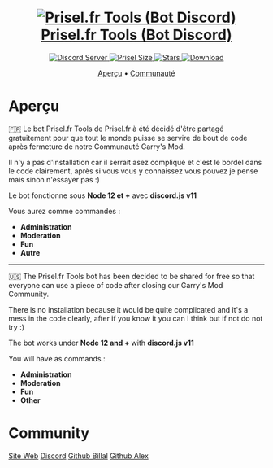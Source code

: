 <h1 align="center">
  <br>
  <a href="https://github.com/Yaguxxx"><img src="https://steamuserimages-a.akamaihd.net/ugc/945086959068650569/BF46D4334A531975826BC5B213353C505EA540E2/?imw=5000&imh=5000&ima=fit&impolicy=Letterbox&imcolor=%23000000&letterbox=false" alt="Prisel.fr Tools (Bot Discord)"</a>
  <br>
  Prisel.fr Tools (Bot Discord)
  <br>
</h1>

<p align="center">
  <a href="https://discord.gg/VkhehDR">
    <img src="https://discordapp.com/api/guilds/500591727225208881/widget.png?style=shield" alt="Discord Server">
  </a>
  <a href="">
     <img alt="Prisel Size" src="https://img.shields.io/github/languages/code-size/Yaguxxx/Prisel.fr-Tools-Bot-Discord?style=for-the-badge">
  </a>
  <a href="">
    <img alt="Stars" src="https://img.shields.io/github/stars/Yaguxxx/Prisel.fr-Tools-Bot-Discord?style=for-the-badge">
  </a>
   <a href="">
    <img alt="Download" src="https://img.shields.io/github/downloads/yaguxxx/Prisel.fr-Tools-Bot-Discord/total?style=for-the-badge">
  </a>
</p>

<p align="center">
  <a href="#aperçu">Aperçu</a>
  •
  <a href="#community">Communauté</a>
</p>

# Aperçu
🇫🇷
Le bot Prisel.fr Tools de Prisel.fr à été décidé d'être partagé gratuitement pour que tout le monde puisse se servire de bout de code après fermeture de notre Communauté Garry's Mod.

Il n'y a pas d'installation car il serrait asez compliqué et c'est le bordel dans le code clairement, après si vous vous y connaissez vous pouvez je pense mais sinon n'essayer pas :)

Le bot fonctionne sous **Node 12 et +** avec **discord.js v11**
  
Vous aurez comme commandes :
  - **Administration**
  - **Moderation**
  - **Fun**
  - **Autre**
<hr>
🇺🇸
The Prisel.fr Tools bot has been decided to be shared for free so that everyone can use a piece of code after closing our Garry's Mod Community.

There is no installation because it would be quite complicated and it's a mess in the code clearly, after if you know it you can I think but if not do not try :)

The bot works under **Node 12 and +** with **discord.js v11**
  
You will have as commands :
  - **Administration**
  - **Moderation**
  - **Fun**
  - **Other**

# Community

[Site Web](https://prisel.fr)
[Discord](https://discord.gg/VkhehDR)
[Github Billal](https://github.com/frenchneo)
[Github Alex](https://github.com/Yaguxxx)
